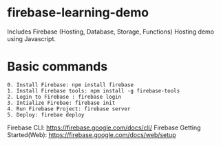 # firebase-learning-demo
Includes Firebase (Hosting, Database, Storage, Functions) Hosting demo using Javascript.


# Basic commands
    0. Install Firebase: npm install firebase
    1. Install Firebase tools: npm install -g firebase-tools
    2. Login to Firebase : firebase login
    3. Intialize Firebae: firebase init
    4. Run Firebase Project: firebase server
    5. Deploy: firebae deploy


Firebase CLI: https://firebase.google.com/docs/cli/
Firebase Getting Started(Web): https://firebase.google.com/docs/web/setup